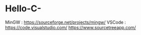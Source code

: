 # Hello-C-
MinGW : https://sourceforge.net/projects/mingw/ 
VSCode : https://code.visualstudio.com/
https://www.sourcetreeapp.com/
